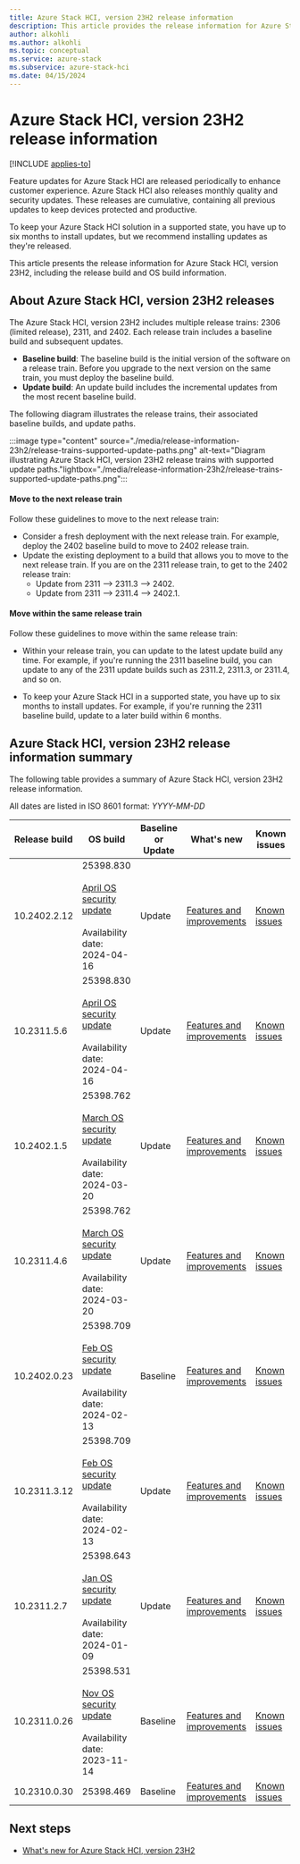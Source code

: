 ```yaml
---
title: Azure Stack HCI, version 23H2 release information
description: This article provides the release information for Azure Stack HCI, version 23H2.
author: alkohli
ms.author: alkohli
ms.topic: conceptual
ms.service: azure-stack
ms.subservice: azure-stack-hci
ms.date: 04/15/2024
---
```


# Azure Stack HCI, version 23H2 release information

[!INCLUDE [applies-to](../includes/hci-applies-to-23h2.md)]

Feature updates for Azure Stack HCI are released periodically to enhance customer experience. Azure Stack HCI also releases monthly quality and security updates. These releases are cumulative, containing all previous updates to keep devices protected and productive.

To keep your Azure Stack HCI solution in a supported state, you have up to six months to install updates, but we recommend installing updates as they're released.

This article presents the release information for Azure Stack HCI, version 23H2, including the release build and OS build information.  

## About Azure Stack HCI, version 23H2 releases

The Azure Stack HCI, version 23H2 includes multiple release trains: 2306 (limited release), 2311, and 2402. Each release train includes a baseline build and subsequent updates.

- **Baseline build**: The baseline build is the initial version of the software on a release train. Before you upgrade to the next version on the same train, you must deploy the baseline build. 
- **Update build**: An update build includes the incremental updates from the most recent baseline build. 

The following diagram illustrates the release trains, their associated baseline builds, and update paths.

:::image type="content" source="./media/release-information-23h2/release-trains-supported-update-paths.png" alt-text="Diagram illustrating Azure Stack HCI, version 23H2 release trains with supported update paths."lightbox="./media/release-information-23h2/release-trains-supported-update-paths.png":::

#### Move to the next release train

Follow these guidelines to move to the next release train:

- Consider a fresh deployment with the next release train. For example, deploy the 2402 baseline build to move to 2402 release train.
- Update the existing deployment to a build that allows you to move to the next release train. If you are on the 2311 release train, to get to the 2402 release train:
    - Update from 2311 --> 2311.3 --> 2402.
    - Update from 2311 --> 2311.4 --> 2402.1.

#### Move within the same release train

Follow these guidelines to move within the same release train:

- Within your release train, you can update to the latest update build any time. For example, if you're running the 2311 baseline build, you can update to any of the 2311 update builds such as 2311.2, 2311.3, or 2311.4, and so on.

- To keep your Azure Stack HCI in a supported state, you have up to six months to install updates. For example, if you're running the 2311 baseline build, update to a later build within 6 months.

## Azure Stack HCI, version 23H2 release information summary

The following table provides a summary of Azure Stack HCI, version 23H2 release information.

All dates are listed in ISO 8601 format: *YYYY-MM-DD*

|Release build| OS build |Baseline or Update| What's new | Known issues |
|--|--|--|--|--|
| 10.2402.2.12 | 25398.830  <br><br> [April OS security update](./security-update/hci-security-update-apr-2024.md) <br><br> Availability date: 2024-04-16 | Update | [Features and improvements](./whats-new.md#features-and-improvements-in-24022) | [Known issues](./known-issues-2402-2.md) |
| 10.2311.5.6 | 25398.830  <br><br> [April OS security update](./security-update/hci-security-update-apr-2024.md) <br><br> Availability date: 2024-04-16 | Update | [Features and improvements](./whats-new.md#features-and-improvements-in-23115) | [Known issues](./known-issues-2311-5.md) |
| 10.2402.1.5 | 25398.762  <br><br> [March OS security update](./security-update/hci-security-update-mar-2024.md) <br><br> Availability date: 2024-03-20 | Update | [Features and improvements](./whats-new.md#features-and-improvements-in-24021) | [Known issues](./known-issues-2402-1.md) |
| 10.2311.4.6 | 25398.762  <br><br> [March OS security update](./security-update/hci-security-update-mar-2024.md) <br><br> Availability date: 2024-03-20 | Update | [Features and improvements](./whats-new.md#features-and-improvements-in-23114) | [Known issues](./known-issues-2311-4.md) |
| 10.2402.0.23 | 25398.709  <br><br> [Feb OS security update](./security-update/hci-security-update-feb-2024.md) <br><br> Availability date: 2024-02-13 | Baseline | [Features and improvements](./whats-new.md#features-and-improvements-in-2402) | [Known issues](./known-issues-2402.md) |
| 10.2311.3.12 | 25398.709  <br><br> [Feb OS security update](./security-update/hci-security-update-feb-2024.md) <br><br> Availability date: 2024-02-13 | Update | [Features and improvements](./whats-new.md#features-and-improvements-in-23113) | [Known issues](./known-issues-2311-3.md) |
| 10.2311.2.7 | 25398.643  <br><br> [Jan OS security update](./security-update/hci-security-update-jan-2024.md) <br><br> Availability date: 2024-01-09| Update | [Features and improvements](./whats-new.md#features-and-improvements-in-23112-ga) | [Known issues](./known-issues-2311-2.md) |
| 10.2311.0.26 | 25398.531 <br><br> [Nov OS security update](./security-update/hci-security-update-nov-2023.md) <br><br> Availability date: 2023-11-14| Baseline | [Features and improvements](./whats-new.md#features-and-improvements-in-2311) | [Known issues](./known-issues-2311.md) |
| 10.2310.0.30 | 25398.469| Baseline | [Features and improvements](./whats-new.md#features-and-improvements-in-2311) | [Known issues](./known-issues-2310.md) |


## Next steps

- [What's new for Azure Stack HCI, version 23H2](./whats-new.md)
